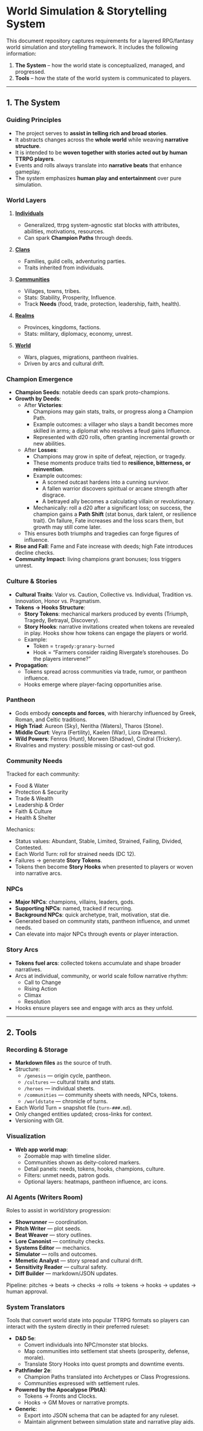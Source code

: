# World Simulation & Storytelling System

This document repository captures requirements for a layered RPG/fantasy world simulation and storytelling framework. It includes the following information:

1. **The System** – how the world state is conceptualized, managed, and progressed.  
2. **Tools** – how the state of the world system is communicated to players. 

---

## 1. The System

### Guiding Principles
- The project serves to **assist in telling rich and broad stories**.  
- It abstracts changes across the **whole world** while weaving **narrative structure**.  
- It is intended to be **woven together with stories acted out by human TTRPG players**.  
- Events and rolls always translate into **narrative beats** that enhance gameplay.  
- The system emphasizes **human play and entertainment** over pure simulation.  

### World Layers
1. [**Individuals**](/World%20Layers/Individuals/individuals.md)
   - Generalized, ttrpg system-agnostic stat blocks with attributes, abilities, motivations, resources.
   - Can spark **Champion Paths** through deeds.

2. [**Clans**](/World%20Layers/Clans/clans.md)
   - Families, guild cells, adventuring parties.
   - Traits inherited from individuals.

3. [**Communities**](/World%20Layers/Communities/communities.md)
   - Villages, towns, tribes.
   - Stats: Stability, Prosperity, Influence.
   - Track **Needs** (food, trade, protection, leadership, faith, health).

4. [**Realms**](/World%20Layers/Realms/realms.md)
   - Provinces, kingdoms, factions.
   - Stats: military, diplomacy, economy, unrest.

5. [**World**](/World%20Layers/World/world.md)
   - Wars, plagues, migrations, pantheon rivalries.
   - Driven by arcs and cultural drift.

### Champion Emergence
- **Champion Seeds**: notable deeds can spark proto-champions.  
- **Growth by Deeds**:  
  - After **Victories**:  
    - Champions may gain stats, traits, or progress along a Champion Path.  
    - Example outcomes: a villager who slays a bandit becomes more skilled in arms; a diplomat who resolves a feud gains Influence.  
    - Represented with d20 rolls, often granting incremental growth or new abilities.  
  - After **Losses**:  
    - Champions may grow in spite of defeat, rejection, or tragedy.  
    - These moments produce traits tied to **resilience, bitterness, or reinvention**.  
    - Example outcomes:  
      - A scorned outcast hardens into a cunning survivor.  
      - A fallen warrior discovers spiritual or arcane strength after disgrace.  
      - A betrayed ally becomes a calculating villain or revolutionary.  
    - Mechanically: roll a d20 after a significant loss; on success, the champion gains a **Path Shift** (stat bonus, dark talent, or resilience trait). On failure, Fate increases and the loss scars them, but growth may still come later.  
  - This ensures both triumphs and tragedies can forge figures of influence.   
- **Rise and Fall**: Fame and Fate increase with deeds; high Fate introduces decline checks.  
- **Community Impact**: living champions grant bonuses; loss triggers unrest.

### Culture & Stories
- **Cultural Traits**: Valor vs. Caution, Collective vs. Individual, Tradition vs. Innovation, Honor vs. Pragmatism.  
- **Tokens → Hooks Structure**:
  - **Story Tokens**: mechanical markers produced by events (Triumph, Tragedy, Betrayal, Discovery).  
  - **Story Hooks**: narrative invitations created when tokens are revealed in play. Hooks show how tokens can engage the players or world.  
  - Example:  
    - Token = `tragedy:granary-burned`  
    - Hook = “Farmers consider raiding Rivergate’s storehouses. Do the players intervene?”  
- **Propagation**:
  - Tokens spread across communities via trade, rumor, or pantheon influence.  
  - Hooks emerge where player-facing opportunities arise.  

### Pantheon
- Gods embody **concepts and forces**, with hierarchy influenced by Greek, Roman, and Celtic traditions.  
- **High Triad**: Aureon (Sky), Neritha (Waters), Tharos (Stone).  
- **Middle Court**: Veyra (Fertility), Kaelen (War), Liora (Dreams).  
- **Wild Powers**: Fenros (Hunt), Morwen (Shadow), Cindral (Trickery).  
- Rivalries and mystery: possible missing or cast-out god.

### Community Needs
Tracked for each community:
- Food & Water  
- Protection & Security  
- Trade & Wealth  
- Leadership & Order  
- Faith & Culture  
- Health & Shelter  

Mechanics:
- Status values: Abundant, Stable, Limited, Strained, Failing, Divided, Contested.  
- Each World Turn: roll for strained needs (DC 12).  
- Failures → generate **Story Tokens**.  
- Tokens then become **Story Hooks** when presented to players or woven into narrative arcs.

### NPCs
- **Major NPCs**: champions, villains, leaders, gods.  
- **Supporting NPCs**: named, tracked if recurring.  
- **Background NPCs**: quick archetype, trait, motivation, stat die.  
- Generated based on community stats, pantheon influence, and unmet needs.  
- Can elevate into major NPCs through events or player interaction.

### Story Arcs
- **Tokens fuel arcs**: collected tokens accumulate and shape broader narratives.  
- Arcs at individual, community, or world scale follow narrative rhythm:
  - Call to Change  
  - Rising Action  
  - Climax  
  - Resolution  
- Hooks ensure players see and engage with arcs as they unfold.  

---

## 2. Tools

### Recording & Storage
- **Markdown files** as the source of truth.  
- Structure:
  - `/genesis` — origin cycle, pantheon.  
  - `/cultures` — cultural traits and stats.  
  - `/heroes` — individual sheets.  
  - `/communities` — community sheets with needs, NPCs, tokens.  
  - `/worldstate` — chronicle of turns.  
- Each World Turn = snapshot file (`turn-###.md`).  
- Only changed entities updated; cross-links for context.  
- Versioning with Git.

### Visualization
- **Web app world map**:
  - Zoomable map with timeline slider.  
  - Communities shown as deity-colored markers.  
  - Detail panels: needs, tokens, hooks, champions, culture.  
  - Filters: unmet needs, patron gods.  
  - Optional layers: heatmaps, pantheon influence, arc icons.

### AI Agents (Writers Room)
Roles to assist in world/story progression:
- **Showrunner** — coordination.  
- **Pitch Writer** — plot seeds.  
- **Beat Weaver** — story outlines.  
- **Lore Canonist** — continuity checks.  
- **Systems Editor** — mechanics.  
- **Simulator** — rolls and outcomes.  
- **Memetic Analyst** — story spread and cultural drift.  
- **Sensitivity Reader** — cultural safety.  
- **Diff Builder** — markdown/JSON updates.  

Pipeline: pitches → beats → checks → rolls → tokens → hooks → updates → human approval.

### System Translators
Tools that convert world state into popular TTRPG formats so players can interact with the system directly in their preferred ruleset:
- **D&D 5e**:  
  - Convert individuals into NPC/monster stat blocks.  
  - Map communities into settlement stat sheets (prosperity, defense, morale).  
  - Translate Story Hooks into quest prompts and downtime events.  
- **Pathfinder 2e**:  
  - Champion Paths translated into Archetypes or Class Progressions.  
  - Communities expressed with settlement rules.  
- **Powered by the Apocalypse (PbtA)**:  
  - Tokens → Fronts and Clocks.  
  - Hooks → GM Moves or narrative prompts.  
- **Generic**:  
  - Export into JSON schema that can be adapted for any ruleset.  
  - Maintain alignment between simulation state and narrative play aids.
